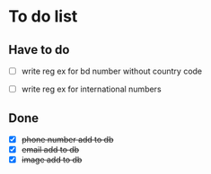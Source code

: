 # To do list

## Have to do

- [ ] write reg ex for bd number without country code
- [ ] write reg ex for international numbers


## Done

- [x] ~~phone number add to db~~
- [x] ~~email add to db~~
- [x] ~~image add to db~~